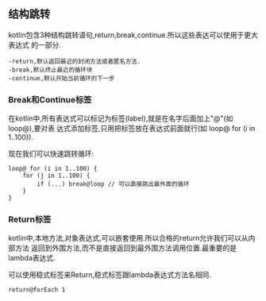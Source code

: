 ## 结构跳转

kotlin包含3种结构跳转语句,return,break,continue.所以这些表达可以使用于更大表达式
的一部分.

	-return,默认返回最近的封闭方法或者匿名方法.
	-break,默认终止最近的循环块
	-continue,默认开始当前循环的下一步

### Break和Continue标签
在kotlin中,所有表达式可以标记为标签(label),就是在名字后面加上"@"(如loop@),要对表
达式添加标签,只用把标签放在表达式前面就行(如 loop@ for (i in 1..100)).

现在我们可以快速跳转循环:

	loop@ for (i in 1..100) {
	    for (j in 1..100) {
	        if (...) break@loop // 可以直接跳出最外面的循环
	    }
	}

### Return标签
kotlin中,本地方法,对象表达式,可以嵌套使用.所以合格的return允许我们可以从内部方法
返回到外围方法,而不是直接返回到最外围方法调用位置.最重要的是lambda表达式.

可以使用稳式标签来Return,稳式标签跟lambda表达式方法名相同.

	return@forEach 1
